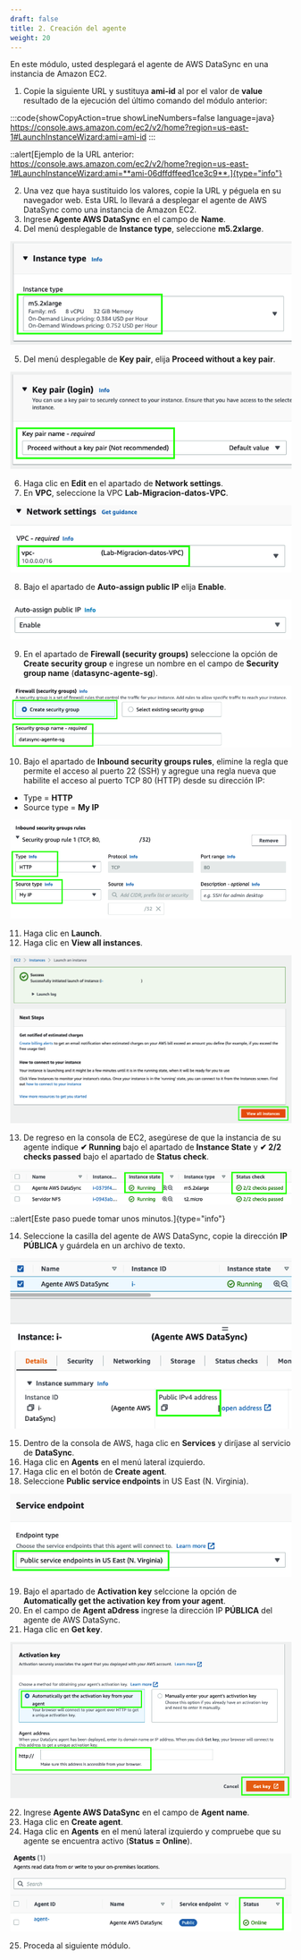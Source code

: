 ```yaml
---
draft: false
title: 2. Creación del agente
weight: 20
---
```

En este módulo, usted desplegará el agente de AWS DataSync en una instancia de Amazon EC2.

1. Copie la siguiente URL y sustituya **ami-id** al por el valor de **value** resultado de la ejecución del último comando del módulo anterior:

:::code{showCopyAction=true showLineNumbers=false language=java}
https://console.aws.amazon.com/ec2/v2/home?region=us-east-1#LaunchInstanceWizard:ami=ami-id
:::

::alert[Ejemplo de la URL anterior: https://console.aws.amazon.com/ec2/v2/home?region=us-east-1#LaunchInstanceWizard:ami=**ami-06dffdffeed1ce3c9**.]{type="info"}

2. Una vez que haya sustituido los valores, copie la URL y péguela en su navegador web. Esta URL lo llevará a desplegar el agente de AWS DataSync como una instancia de Amazon EC2.
3. Ingrese **Agente AWS DataSync** en el campo de **Name**.
4. Del menú desplegable de **Instance type**, seleccione **m5.2xlarge**.

![Tipo de instancia](/static/images/ds/instancetype.png)

5. Del menú desplegable de **Key pair**, elija **Proceed without a key pair**.

![Proceed without a key pair](/static/images/ds/nokeypair.png)

6. Haga clic en **Edit** en el apartado de **Network settings**.
7. En **VPC**, seleccione la VPC **Lab-Migracion-datos-VPC**.

![VPC](/static/images/ds/requiredvpc.png)

8. Bajo el apartado de **Auto-assign public IP** elija **Enable**.

![Auto-assign public IP - Enable](/static/images/ds/auto-assign-publicip.png)

9. En el apartado de **Firewall (security groups)** seleccione la opción de **Create security group** e ingrese un nombre en el campo de **Security group name** (**datasync-agente-sg**).

![Create securigy group](/static/images/ds/createsg.png)

10. Bajo el apartado de **Inbound security groups rules**, elimine la regla que permite el acceso al puerto 22 (SSH) y agregue una regla nueva que habilite el acceso al puerto TCP 80 (HTTP) desde su dirección IP: 

* Type = **HTTP**
* Source type = **My IP**

![New rule](/static/images/ds/reglanueva.png)

11. Haga clic en **Launch**.
12. Haga clic en **View all instances**.

![View all instances](/static/images/ds/viewallinstances.png)

13. De regreso en la consola de EC2, asegúrese de que la instancia de su agente indique **✔ Running** bajo el apartado de **Instance State** y **✔ 2/2 checks passed** bajo el apartado de **Status check**.

![Status check passed (2/2)](/static/images/ds/statuscheck.png)

::alert[Este paso puede tomar unos minutos.]{type="info"}

14. Seleccione la casilla del agente de AWS DataSync, copie la dirección **IP PÚBLICA** y guárdela en un archivo de texto.

![IPs)](/static/images/ds/direccionip.png)

15. Dentro de la consola de AWS, haga clic en **Services** y diríjase al servicio de **DataSync**.
16. Haga clic en **Agents** en el menú lateral izquierdo.
17. Haga clic en el botón de **Create agent**.
18. Seleccione **Public service endpoints** in US East (N. Virginia).

![Public Endpoints)](/static/images/ds/publicendpoint.png)

19. Bajo el apartado de **Activation key** selccione la opción de **Automatically get the activation key from your agent**.
20. En el campo de **Agent aDdress** ingrese la dirección IP **PÚBLICA** del agente de AWS DataSync.
21. Haga clic en **Get key**.

![Activation key)](/static/images/ds/activationkey.png)

22. Ingrese **Agente AWS DataSync** en el campo de **Agent name**.
23. Haga clic en **Create agent**.
24. Haga clic en **Agents** en el menú lateral izquierdo y compruebe que su agente se encuentra activo (**Status = Online**).

![Agente en línea](/static/images/ds/agenteenlinea.png)

25. Proceda al siguiente módulo.
